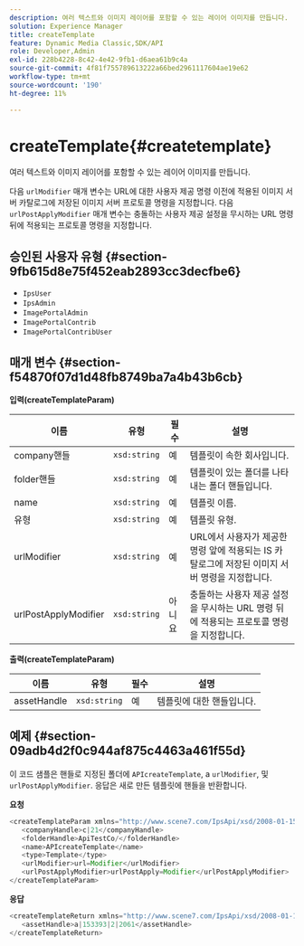 ```yaml
---
description: 여러 텍스트와 이미지 레이어를 포함할 수 있는 레이어 이미지를 만듭니다.
solution: Experience Manager
title: createTemplate
feature: Dynamic Media Classic,SDK/API
role: Developer,Admin
exl-id: 228b4228-8c42-4e42-9fb1-d6aea61b9c4a
source-git-commit: 4f81f755789613222a66bed2961117604ae19e62
workflow-type: tm+mt
source-wordcount: '190'
ht-degree: 11%

---
```


# createTemplate{#createtemplate}

여러 텍스트와 이미지 레이어를 포함할 수 있는 레이어 이미지를 만듭니다.

다음 `urlModifier` 매개 변수는 URL에 대한 사용자 제공 명령 이전에 적용된 이미지 서버 카탈로그에 저장된 이미지 서버 프로토콜 명령을 지정합니다. 다음 `urlPostApplyModifier` 매개 변수는 충돌하는 사용자 제공 설정을 무시하는 URL 명령 뒤에 적용되는 프로토콜 명령을 지정합니다.

## 승인된 사용자 유형 {#section-9fb615d8e75f452eab2893cc3decfbe6}

* `IpsUser`
* `IpsAdmin`
* `ImagePortalAdmin`
* `ImagePortalContrib`
* `ImagePortalContribUser`

## 매개 변수 {#section-f54870f07d1d48fb8749ba7a4b43b6cb}

**입력(createTemplateParam)**

| 이름 | 유형 | 필수 | 설명 |
|---|---|---|---|
| company핸들 | `xsd:string` | 예 | 템플릿이 속한 회사입니다. |
| folder핸들 | `xsd:string` | 예 | 템플릿이 있는 폴더를 나타내는 폴더 핸들입니다. |
| name | `xsd:string` | 예 | 템플릿 이름. |
| 유형 | `xsd:string` | 예 | 템플릿 유형. |
| urlModifier | `xsd:string` | 예 | URL에서 사용자가 제공한 명령 앞에 적용되는 IS 카탈로그에 저장된 이미지 서버 명령을 지정합니다. |
| urlPostApplyModifier | `xsd:string` | 아니요 | 충돌하는 사용자 제공 설정을 무시하는 URL 명령 뒤에 적용되는 프로토콜 명령을 지정합니다. |

**출력(createTemplateParam)**

| 이름 | 유형 | 필수 | 설명 |
|---|---|---|---|
| assetHandle | `xsd:string` | 예 | 템플릿에 대한 핸들입니다. |

## 예제 {#section-09adb4d2f0c944af875c4463a461f55d}

이 코드 샘플은 핸들로 지정된 폴더에 `APIcreateTemplate`, a `urlModifier`, 및 `urlPostApplyModifier`. 응답은 새로 만든 템플릿에 핸들을 반환합니다.

**요청**

```java
<createTemplateParam xmlns="http://www.scene7.com/IpsApi/xsd/2008-01-15">
   <companyHandle>c|21</companyHandle>
   <folderHandle>ApiTestCo/</folderHandle>
   <name>APIcreateTemplate</name>
   <type>Template</type>
   <urlModifier>url=Modifier</urlModifier>
   <urlPostApplyModifier>urlPostApply=Modifier</urlPostApplyModifier>
</createTemplateParam>
```

**응답**

```java
<createTemplateReturn xmlns="http://www.scene7.com/IpsApi/xsd/2008-01-15">
   <assetHandle>a|153393|2|2061</assetHandle>
</createTemplateReturn>
```
